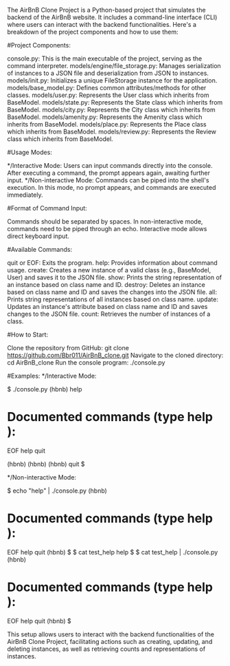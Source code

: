 The AirBnB Clone Project is a Python-based project that simulates the backend of the AirBnB website. It includes a command-line interface (CLI) where users can interact with the backend functionalities. Here's a breakdown of the project components and how to use them:


#Project Components:

console.py: This is the main executable of the project, serving as the command interpreter.
models/engine/file_storage.py: Manages serialization of instances to a JSON file and deserialization from JSON to instances.
models/init.py: Initializes a unique FileStorage instance for the application.
models/base_model.py: Defines common attributes/methods for other classes.
models/user.py: Represents the User class which inherits from BaseModel.
models/state.py: Represents the State class which inherits from BaseModel.
models/city.py: Represents the City class which inherits from BaseModel.
models/amenity.py: Represents the Amenity class which inherits from BaseModel.
models/place.py: Represents the Place class which inherits from BaseModel.
models/review.py: Represents the Review class which inherits from BaseModel.

#Usage Modes:

*/Interactive Mode: Users can input commands directly into the console. After executing a command, the prompt appears again, awaiting further input.
*/Non-interactive Mode: Commands can be piped into the shell's execution. In this mode, no prompt appears, and commands are executed immediately.

#Format of Command Input:

Commands should be separated by spaces.
In non-interactive mode, commands need to be piped through an echo.
Interactive mode allows direct keyboard input.

#Available Commands:

quit or EOF: Exits the program.
help: Provides information about command usage.
create: Creates a new instance of a valid class (e.g., BaseModel, User) and saves it to the JSON file.
show: Prints the string representation of an instance based on class name and ID.
destroy: Deletes an instance based on class name and ID and saves the changes into the JSON file.
all: Prints string representations of all instances based on class name.
update: Updates an instance's attribute based on class name and ID and saves changes to the JSON file.
count: Retrieves the number of instances of a class.

#How to Start:

Clone the repository from GitHub: git clone https://github.com/Bbr011/AirBnB_clone.git
Navigate to the cloned directory: cd AirBnB_clone
Run the console program: ./console.py

#Examples:
*/Interactive Mode:

$ ./console.py
(hbnb) help

Documented commands (type help <topic>):
========================================
EOF  help  quit

(hbnb) 
(hbnb) 
(hbnb) quit
$

*/Non-interactive Mode:

$ echo "help" | ./console.py
(hbnb)

Documented commands (type help <topic>):
========================================
EOF  help  quit
(hbnb)
$
$ cat test_help
help
$
$ cat test_help | ./console.py
(hbnb)

Documented commands (type help <topic>):
========================================
EOF  help  quit
(hbnb)
$

This setup allows users to interact with the backend functionalities of the AirBnB Clone Project, facilitating actions such as creating, updating, and deleting instances, as well as retrieving counts and representations of instances.
